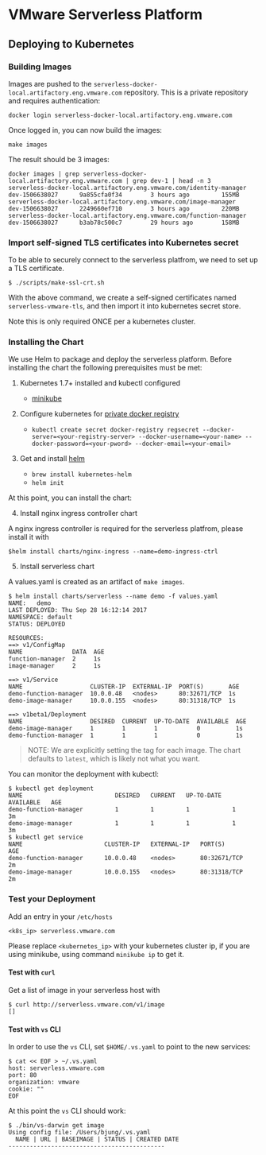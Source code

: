 # VMware Serverless Platform


## Deploying to Kubernetes

### Building Images

Images are pushed to the `serverless-docker-local.artifactory.eng.vmware.com` repository.  This is a private repository
and requires authentication:

```
docker login serverless-docker-local.artifactory.eng.vmware.com
```

Once logged in, you can now build the images:

```
make images
```

The result should be 3 images:

```
docker images | grep serverless-docker-local.artifactory.eng.vmware.com | grep dev-1 | head -n 3
serverless-docker-local.artifactory.eng.vmware.com/identity-manager                 dev-1506638027      9a855cfa0f34        3 hours ago         155MB
serverless-docker-local.artifactory.eng.vmware.com/image-manager                    dev-1506638027      2249660ef710        3 hours ago         220MB
serverless-docker-local.artifactory.eng.vmware.com/function-manager                 dev-1506638027      b3ab78c500c7        29 hours ago        158MB
```

### Import self-signed TLS certificates into Kubernetes secret

To be able to securely connect to the serverless platfrom, we need to set up a TLS certificate.

```
$ ./scripts/make-ssl-crt.sh
```

With the above command, we create a self-signed certificates named ``serverless-vmware-tls``, and then import it into kubernetes secret store.

Note this is only required ONCE per a kubernetes cluster.

### Installing the Chart

We use Helm to package and deploy the serverless platform.  Before installing the chart the following prerequisites
must be met:

1. Kubernetes 1.7+ installed and kubectl configured
    - [minikube](https://kubernetes.io/docs/getting-started-guides/minikube/)

2. Configure kubernetes for [private docker registry](https://kubernetes.io/docs/tasks/configure-pod-container/pull-image-private-registry/)
    - `kubectl create secret docker-registry regsecret --docker-server=<your-registry-server> --docker-username=<your-name> --docker-password=<your-pword> --docker-email=<your-email>`

3. Get and install [helm](https://github.com/kubernetes/helm)
    - `brew install kubernetes-helm`
    - `helm init`

At this point, you can install the chart:

4. Install nginx ingress controller chart

A nginx ingress controller is required for the serverless platfrom, please install it with
```
$helm install charts/nginx-ingress --name=demo-ingress-ctrl
```

5. Install serverless chart

A values.yaml is created as an artifact of `make images`.
```
$ helm install charts/serverless --name demo -f values.yaml
NAME:   demo
LAST DEPLOYED: Thu Sep 28 16:12:14 2017
NAMESPACE: default
STATUS: DEPLOYED

RESOURCES:
==> v1/ConfigMap
NAME              DATA  AGE
function-manager  2     1s
image-manager     2     1s

==> v1/Service
NAME                   CLUSTER-IP  EXTERNAL-IP  PORT(S)       AGE
demo-function-manager  10.0.0.48   <nodes>      80:32671/TCP  1s
demo-image-manager     10.0.0.155  <nodes>      80:31318/TCP  1s

==> v1beta1/Deployment
NAME                   DESIRED  CURRENT  UP-TO-DATE  AVAILABLE  AGE
demo-image-manager     1        1        1           0          1s
demo-function-manager  1        1        1           0          1s
```

> NOTE: We are explicitly setting the tag for each image.  The chart defaults to `latest`, which is likely not what you
> want.

You can monitor the deployment with kubectl:

```
$ kubectl get deployment
NAME                          DESIRED   CURRENT   UP-TO-DATE   AVAILABLE   AGE
demo-function-manager         1         1         1            1           3m
demo-image-manager            1         1         1            1           3m
$ kubectl get service
NAME                       CLUSTER-IP   EXTERNAL-IP   PORT(S)          AGE
demo-function-manager      10.0.0.48    <nodes>       80:32671/TCP     2m
demo-image-manager         10.0.0.155   <nodes>       80:31318/TCP     2m
```


### Test your Deployment

Add an entry in your ``/etc/hosts``

```
<k8s_ip> serverless.vmware.com
```
Please replace ``<kubernetes_ip>`` with your kubernetes cluster ip, if you are using minikube, using command ``minikube ip`` to get it.

#### Test with ``curl``

Get a list of image in your serverless host with
```
$ curl http://serverless.vmware.com/v1/image
[]
```

#### Test with ``vs`` CLI

In order to use the `vs` CLI, set `$HOME/.vs.yaml` to point to the new services:

```
$ cat << EOF > ~/.vs.yaml
host: serverless.vmware.com
port: 80
organization: vmware
cookie: ""
EOF
```

At this point the `vs` CLI should work:

```
$ ./bin/vs-darwin get image
Using config file: /Users/bjung/.vs.yaml
  NAME | URL | BASEIMAGE | STATUS | CREATED DATE
--------------------------------------------
```